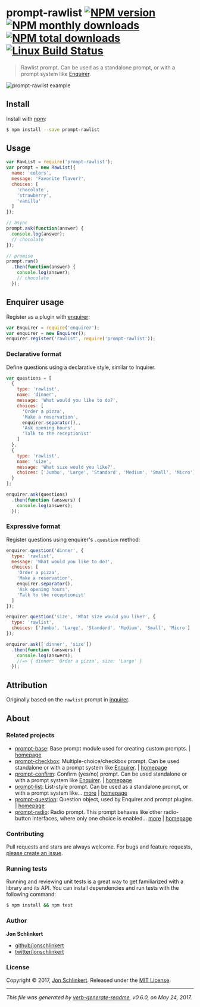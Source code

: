 # prompt-rawlist [![NPM version](https://img.shields.io/npm/v/prompt-rawlist.svg?style=flat)](https://www.npmjs.com/package/prompt-rawlist) [![NPM monthly downloads](https://img.shields.io/npm/dm/prompt-rawlist.svg?style=flat)](https://npmjs.org/package/prompt-rawlist) [![NPM total downloads](https://img.shields.io/npm/dt/prompt-rawlist.svg?style=flat)](https://npmjs.org/package/prompt-rawlist) [![Linux Build Status](https://img.shields.io/travis/enquirer/prompt-rawlist.svg?style=flat&label=Travis)](https://travis-ci.org/enquirer/prompt-rawlist)

> Rawlist prompt. Can be used as a standalone prompt, or with a prompt system like [Enquirer](https://github.com/enquirer/enquirer).

![prompt-rawlist example](https://raw.githubusercontent.com/enquirer/prompt-rawlist/master/example.gif)

## Install

Install with [npm](https://www.npmjs.com/):

```sh
$ npm install --save prompt-rawlist
```

## Usage

```js
var RawList = require('prompt-rawlist');
var prompt = new RawList({
  name: 'colors',
  message: 'Favorite flavor?',
  choices: [
    'chocolate',
    'strawberry',
    'vanilla'
  ]
});

// async
prompt.ask(function(answer) {
  console.log(answer);
  // chocolate
});

// promise
prompt.run()
  .then(function(answer) {
    console.log(answer);
    // chocolate
  });
```

## Enquirer usage

Register as a plugin with [enquirer](https://github.com/enquirer/enquirer):

```js
var Enquirer = require('enquirer');
var enquirer = new Enquirer();
enquirer.register('rawlist', require('prompt-rawlist'));
```

### Declarative format

Define questions using a declarative style, similar to Inquirer.

```js
var questions = [
  {
    type: 'rawlist',
    name: 'dinner',
    message: 'What would you like to do?',
    choices: [
      'Order a pizza',
      'Make a reservation',
      enquirer.separator(),,
      'Ask opening hours',
      'Talk to the receptionist'
    ]
  },
  {
    type: 'rawlist',
    name: 'size',
    message: 'What size would you like?',
    choices: ['Jumbo', 'Large', 'Standard', 'Medium', 'Small', 'Micro']
  }
];

enquirer.ask(questions)
  .then(function (answers) {
    console.log(answers);
  });
```

### Expressive format

Register questions using enquirer's `.question` method:

```js
enquirer.question('dinner', {
  type: 'rawlist',
  message: 'What would you like to do?',
  choices: [
    'Order a pizza',
    'Make a reservation',
    enquirer.separator(),
    'Ask opening hours',
    'Talk to the receptionist'
  ]
});

enquirer.question('size', 'What size would you like?', {
  type: 'rawlist',
  choices: ['Jumbo', 'Large', 'Standard', 'Medium', 'Small', 'Micro']
});

enquirer.ask(['dinner', 'size'])
  .then(function (answers) {
    console.log(answers);
    //=> { dinner: 'Order a pizza', size: 'Large' }
  });
```

## Attribution

Originally based on the `rawlist` prompt in [inquirer](https://github.com/sboudrias/Inquirer.js).

## About

### Related projects

* [prompt-base](https://www.npmjs.com/package/prompt-base): Base prompt module used for creating custom prompts. | [homepage](https://github.com/enquirer/prompt-base "Base prompt module used for creating custom prompts.")
* [prompt-checkbox](https://www.npmjs.com/package/prompt-checkbox): Multiple-choice/checkbox prompt. Can be used standalone or with a prompt system like [Enquirer](https://github.com/enquirer/enquirer). | [homepage](https://github.com/enquirer/prompt-checkbox "Multiple-choice/checkbox prompt. Can be used standalone or with a prompt system like [Enquirer].")
* [prompt-confirm](https://www.npmjs.com/package/prompt-confirm): Confirm (yes/no) prompt. Can be used standalone or with a prompt system like [Enquirer](https://github.com/enquirer/enquirer). | [homepage](https://github.com/enquirer/prompt-confirm "Confirm (yes/no) prompt. Can be used standalone or with a prompt system like [Enquirer].")
* [prompt-list](https://www.npmjs.com/package/prompt-list): List-style prompt. Can be used as a standalone prompt, or with a prompt system like… [more](https://github.com/enquirer/prompt-list) | [homepage](https://github.com/enquirer/prompt-list "List-style prompt. Can be used as a standalone prompt, or with a prompt system like [enquirer].")
* [prompt-question](https://www.npmjs.com/package/prompt-question): Question object, used by Enquirer and prompt plugins. | [homepage](https://github.com/enquirer/prompt-question "Question object, used by Enquirer and prompt plugins.")
* [prompt-radio](https://www.npmjs.com/package/prompt-radio): Radio prompt. This prompt behaves like other radio-button interfaces, where only one choice is enabled… [more](https://github.com/enquirer/prompt-radio) | [homepage](https://github.com/enquirer/prompt-radio "Radio prompt. This prompt behaves like other radio-button interfaces, where only one choice is enabled whilst all others are disabled. Can be used as a standalone prompt, or with a prompt system like [Enquirer].")

### Contributing

Pull requests and stars are always welcome. For bugs and feature requests, [please create an issue](../../issues/new).

### Running tests

Running and reviewing unit tests is a great way to get familiarized with a library and its API. You can install dependencies and run tests with the following command:

```sh
$ npm install && npm test
```

### Author

**Jon Schlinkert**

* [github/jonschlinkert](https://github.com/jonschlinkert)
* [twitter/jonschlinkert](https://twitter.com/jonschlinkert)

### License

Copyright © 2017, [Jon Schlinkert](https://github.com/jonschlinkert).
Released under the [MIT License](LICENSE).

***

_This file was generated by [verb-generate-readme](https://github.com/verbose/verb-generate-readme), v0.6.0, on May 24, 2017._